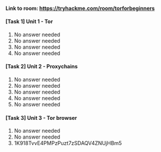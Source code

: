 #### Link to room: https://tryhackme.com/room/torforbeginners

#### [Task 1] Unit 1 - Tor
   1. No answer needed  
   2. No answer needed 
   3. No answer needed 
   4. No answer needed 

#### [Task 2] Unit 2 - Proxychains
   1. No answer needed  
   2. No answer needed 
   3. No answer needed 
   4. No answer needed   
   5. No answer needed 

#### [Task 3] Unit 3 - Tor browser 
   1. No answer needed
   2. No answer needed
   3. 1K918TvvE4PMPzPuzt7zSDAQV4ZNUjHBm5
